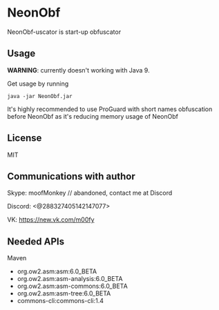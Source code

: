 # NeonObf
NeonObf-uscator is start-up obfuscator

## Usage
**WARNING**: currently doesn't working with Java 9.


Get usage by running

```
java -jar NeonObf.jar
```


It's highly recommended to use ProGuard with short names obfuscation before NeonObf as it's reducing memory usage of NeonObf

## License
MIT

## Communications with author
Skype: moofMonkey // abandoned, contact me at Discord

Discord: <@288327405142147077>

VK: https://new.vk.com/m00fy

## Needed APIs
Maven

 - org.ow2.asm:asm:6.0_BETA
 - org.ow2.asm:asm-analysis:6.0_BETA
 - org.ow2.asm:asm-commons:6.0_BETA
 - org.ow2.asm:asm-tree:6.0_BETA
 - commons-cli:commons-cli:1.4
